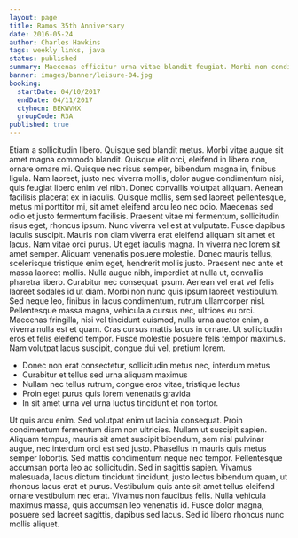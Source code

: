 ```yaml
---
layout: page
title: Ramos 35th Anniversary
date: 2016-05-24
author: Charles Hawkins
tags: weekly links, java
status: published
summary: Maecenas efficitur urna vitae blandit feugiat. Morbi non condimentum neque.
banner: images/banner/leisure-04.jpg
booking:
  startDate: 04/10/2017
  endDate: 04/11/2017
  ctyhocn: BEKWVHX
  groupCode: R3A
published: true
---
```

Etiam a sollicitudin libero. Quisque sed blandit metus. Morbi vitae augue sit amet magna commodo blandit. Quisque elit orci, eleifend in libero non, ornare ornare mi. Quisque nec risus semper, bibendum magna in, finibus ligula. Nam laoreet, justo nec viverra mollis, dolor augue condimentum nisi, quis feugiat libero enim vel nibh. Donec convallis volutpat aliquam. Aenean facilisis placerat ex in iaculis. Quisque mollis, sem sed laoreet pellentesque, metus mi porttitor mi, sit amet eleifend arcu leo nec odio. Maecenas sed odio et justo fermentum facilisis. Praesent vitae mi fermentum, sollicitudin risus eget, rhoncus ipsum. Nunc viverra vel est at vulputate. Fusce dapibus iaculis suscipit. Mauris non diam viverra erat eleifend aliquam sit amet et lacus. Nam vitae orci purus.
Ut eget iaculis magna. In viverra nec lorem sit amet semper. Aliquam venenatis posuere molestie. Donec mauris tellus, scelerisque tristique enim eget, hendrerit mollis justo. Praesent nec ante et massa laoreet mollis. Nulla augue nibh, imperdiet at nulla ut, convallis pharetra libero. Curabitur nec consequat ipsum. Aenean vel erat vel felis laoreet sodales id ut diam. Morbi non nunc quis ipsum laoreet vestibulum. Sed neque leo, finibus in lacus condimentum, rutrum ullamcorper nisl. Pellentesque massa magna, vehicula a cursus nec, ultrices eu orci. Maecenas fringilla, nisi vel tincidunt euismod, nulla urna auctor enim, a viverra nulla est et quam. Cras cursus mattis lacus in ornare. Ut sollicitudin eros et felis eleifend tempor. Fusce molestie posuere felis tempor maximus. Nam volutpat lacus suscipit, congue dui vel, pretium lorem.

* Donec non erat consectetur, sollicitudin metus nec, interdum metus
* Curabitur et tellus sed urna aliquam maximus
* Nullam nec tellus rutrum, congue eros vitae, tristique lectus
* Proin eget purus quis lorem venenatis gravida
* In sit amet urna vel urna luctus tincidunt et non tortor.

Ut quis arcu enim. Sed volutpat enim ut lacinia consequat. Proin condimentum fermentum diam non ultricies. Nullam ut suscipit sapien. Aliquam tempus, mauris sit amet suscipit bibendum, sem nisl pulvinar augue, nec interdum orci est sed justo. Phasellus in mauris quis metus semper lobortis. Sed mattis condimentum neque nec tempor. Pellentesque accumsan porta leo ac sollicitudin. Sed in sagittis sapien. Vivamus malesuada, lacus dictum tincidunt tincidunt, justo lectus bibendum quam, ut rhoncus lacus erat et purus. Vestibulum quis ante sit amet tellus eleifend ornare vestibulum nec erat. Vivamus non faucibus felis. Nulla vehicula maximus massa, quis accumsan leo venenatis id. Fusce dolor magna, posuere sed laoreet sagittis, dapibus sed lacus. Sed id libero rhoncus nunc mollis aliquet.
